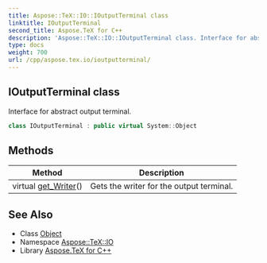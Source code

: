 ```yaml
---
title: Aspose::TeX::IO::IOutputTerminal class
linktitle: IOutputTerminal
second_title: Aspose.TeX for C++
description: 'Aspose::TeX::IO::IOutputTerminal class. Interface for abstract output terminal in C++.'
type: docs
weight: 700
url: /cpp/aspose.tex.io/ioutputterminal/
---
```

## IOutputTerminal class


Interface for abstract output terminal.

```cpp
class IOutputTerminal : public virtual System::Object
```

## Methods

| Method | Description |
| --- | --- |
| virtual [get_Writer](./get_writer/)() | Gets the writer for the output terminal. |
## See Also

* Class [Object](../../system/object/)
* Namespace [Aspose::TeX::IO](../)
* Library [Aspose.TeX for C++](../../)
